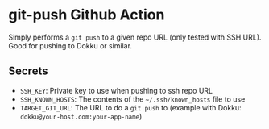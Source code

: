 # git-push Github Action

Simply performs a `git push` to a given repo URL (only tested with SSH URL).
Good for pushing to Dokku or similar.

## Secrets

- `SSH_KEY`: Private key to use when pushing to ssh repo URL
- `SSH_KNOWN_HOSTS`: The contents of the `~/.ssh/known_hosts` file to use
- `TARGET_GIT_URL`: The URL to do a `git push` to (example with Dokku: `dokku@your-host.com:your-app-name`)
